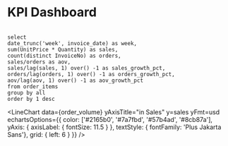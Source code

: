 # KPI Dashboard

```order_volume

select
date_trunc('week', invoice_date) as week,
sum(UnitPrice * Quantity) as sales,
count(distinct InvoiceNo) as orders,
sales/orders as aov,
sales/lag(sales, 1) over() -1 as sales_growth_pct,
orders/lag(orders, 1) over() -1 as orders_growth_pct,
aov/lag(aov, 1) over() -1 as aov_growth_pct
from order_items
group by all
order by 1 desc

```

<!-- <Alert class="border rounded px-4 py-2" status="success">

Et officia sit ea ex tempor dolor esse aute. Magna ad nisi cillum nulla reprehenderit proident adipisicing dolore consectetur magna ut elit.

</Alert> -->

<BigValue data={order_volume} value=sales comparison=sales_growth_pct comparisonTitle="last week"/>
<BigValue data={order_volume} value=orders comparison=orders_growth_pct comparisonTitle="last week"/>
<BigValue data={order_volume} value=aov title="AOV" comparison=aov_growth_pct comparisonTitle="last week"/>

<LineChart 
    data={order_volume} 
    yAxisTitle="in Sales" 
    y=sales
    yFmt=usd
    echartsOptions={{
    color: ['#2165b0', '#7a7fbd', '#57b4ad', '#8cb87a'],
    yAxis: { axisLabel: { fontSize: 11.5 } },
    textStyle: { fontFamily: 'Plus Jakarta Sans'},
    grid: { left: 6 }
    }}
/>

<!-- <ButtonGroup name=period>
    <ButtonGroupItem valueLabel="Weekly" value="week" />
    <ButtonGroupItem valueLabel="Daily" value="day" />
    <ButtonGroupItem valueLabel="Monthly" value="month" />
</ButtonGroup> -->

<!-- <Alert class="border rounded px-4 py-2">

# Action item

Et officia sit ea ex tempor dolor esse aute. Magna ad nisi cillum nulla reprehenderit proident adipisicing dolore consectetur magna ut elit.

</Alert>

<Alert class="border rounded px-4 py-2">

# Action item

Et officia sit ea ex tempor dolor esse aute. Magna ad nisi cillum nulla reprehenderit proident adipisicing dolore consectetur magna ut elit.

</Alert> -->

